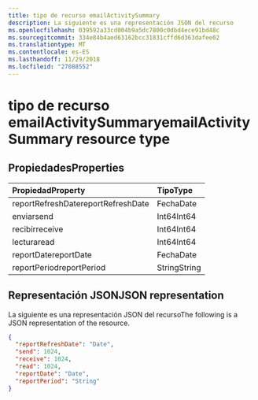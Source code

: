 ```yaml
---
title: tipo de recurso emailActivitySummary
description: La siguiente es una representación JSON del recurso
ms.openlocfilehash: 039592a33cd004b9a5dc7800c0dbd4ece91bd48c
ms.sourcegitcommit: 334e84b4aed63162bcc31831cffd6d363dafee02
ms.translationtype: MT
ms.contentlocale: es-ES
ms.lasthandoff: 11/29/2018
ms.locfileid: "27088552"
---
```

# <a name="emailactivitysummary-resource-type"></a><span data-ttu-id="3641e-103">tipo de recurso emailActivitySummary</span><span class="sxs-lookup"><span data-stu-id="3641e-103">emailActivitySummary resource type</span></span>

## <a name="properties"></a><span data-ttu-id="3641e-104">Propiedades</span><span class="sxs-lookup"><span data-stu-id="3641e-104">Properties</span></span>

| <span data-ttu-id="3641e-105">Propiedad</span><span class="sxs-lookup"><span data-stu-id="3641e-105">Property</span></span>          | <span data-ttu-id="3641e-106">Tipo</span><span class="sxs-lookup"><span data-stu-id="3641e-106">Type</span></span>   |
| :---------------- | :----- |
| <span data-ttu-id="3641e-107">reportRefreshDate</span><span class="sxs-lookup"><span data-stu-id="3641e-107">reportRefreshDate</span></span> | <span data-ttu-id="3641e-108">Fecha</span><span class="sxs-lookup"><span data-stu-id="3641e-108">Date</span></span>   |
| <span data-ttu-id="3641e-109">enviar</span><span class="sxs-lookup"><span data-stu-id="3641e-109">send</span></span>              | <span data-ttu-id="3641e-110">Int64</span><span class="sxs-lookup"><span data-stu-id="3641e-110">Int64</span></span>  |
| <span data-ttu-id="3641e-111">recibir</span><span class="sxs-lookup"><span data-stu-id="3641e-111">receive</span></span>           | <span data-ttu-id="3641e-112">Int64</span><span class="sxs-lookup"><span data-stu-id="3641e-112">Int64</span></span>  |
| <span data-ttu-id="3641e-113">lectura</span><span class="sxs-lookup"><span data-stu-id="3641e-113">read</span></span>              | <span data-ttu-id="3641e-114">Int64</span><span class="sxs-lookup"><span data-stu-id="3641e-114">Int64</span></span>  |
| <span data-ttu-id="3641e-115">reportDate</span><span class="sxs-lookup"><span data-stu-id="3641e-115">reportDate</span></span>        | <span data-ttu-id="3641e-116">Fecha</span><span class="sxs-lookup"><span data-stu-id="3641e-116">Date</span></span>   |
| <span data-ttu-id="3641e-117">reportPeriod</span><span class="sxs-lookup"><span data-stu-id="3641e-117">reportPeriod</span></span>      | <span data-ttu-id="3641e-118">String</span><span class="sxs-lookup"><span data-stu-id="3641e-118">String</span></span> |

## <a name="json-representation"></a><span data-ttu-id="3641e-119">Representación JSON</span><span class="sxs-lookup"><span data-stu-id="3641e-119">JSON representation</span></span>

<span data-ttu-id="3641e-120">La siguiente es una representación JSON del recurso</span><span class="sxs-lookup"><span data-stu-id="3641e-120">The following is a JSON representation of the resource.</span></span>

<!-- {
  "blockType": "resource",
  "@odata.type": "microsoft.graph.emailActivitySummary"
} -->

```json
{
  "reportRefreshDate": "Date", 
  "send": 1024, 
  "receive": 1024, 
  "read": 1024, 
  "reportDate": "Date", 
  "reportPeriod": "String"
}
```
